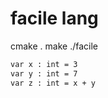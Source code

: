 # facile lang

cmake .
make
./facile


``` bash 
var x : int = 3
var y : int = 7
var z : int = x + y
```
